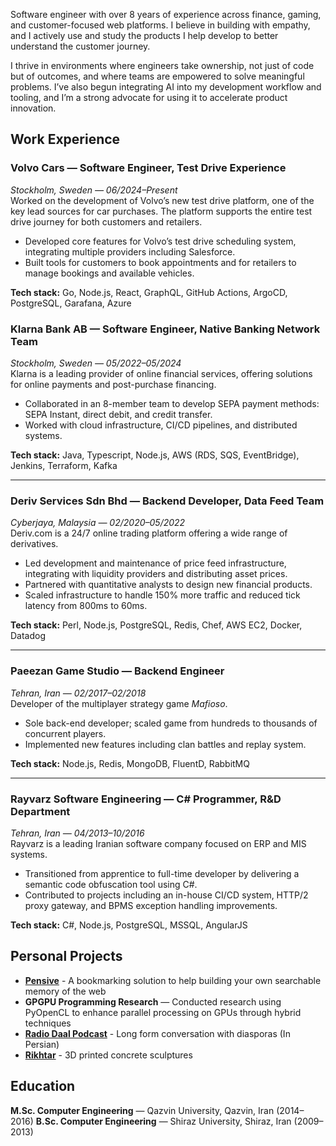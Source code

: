 
Software engineer with over 8 years of experience across finance, gaming, and customer-focused web platforms. I believe in building with empathy, and I actively use and study the products I help develop to better understand the customer journey.

I thrive in environments where engineers take ownership, not just of code but of outcomes, and where teams are empowered to solve meaningful problems. I’ve also begun integrating AI into my development workflow and tooling, and I’m a strong advocate for using it to accelerate product innovation.

## Work Experience

### Volvo Cars — Software Engineer, Test Drive Experience  
*Stockholm, Sweden — 06/2024–Present*  
Worked on the development of Volvo’s new test drive platform, one of the key lead sources for car purchases. The platform supports the entire test drive journey for both customers and retailers.  

- Developed core features for Volvo’s test drive scheduling system, integrating multiple providers including Salesforce.  
- Built tools for customers to book appointments and for retailers to manage bookings and available vehicles.  

**Tech stack:** Go, Node.js, React, GraphQL, GitHub Actions, ArgoCD, PostgreSQL, Garafana, Azure

### Klarna Bank AB — Software Engineer, Native Banking Network Team  
*Stockholm, Sweden — 05/2022–05/2024*  
Klarna is a leading provider of online financial services, offering solutions for online payments and post-purchase financing.  

- Collaborated in an 8-member team to develop SEPA payment methods: SEPA Instant, direct debit, and credit transfer.  
- Worked with cloud infrastructure, CI/CD pipelines, and distributed systems.

**Tech stack:** Java, Typescript, Node.js, AWS (RDS, SQS, EventBridge), Jenkins, Terraform, Kafka

---

### Deriv Services Sdn Bhd — Backend Developer, Data Feed Team  
*Cyberjaya, Malaysia — 02/2020–05/2022*  
Deriv.com is a 24/7 online trading platform offering a wide range of derivatives.  

- Led development and maintenance of price feed infrastructure, integrating with liquidity providers and distributing asset prices.  
- Partnered with quantitative analysts to design new financial products.  
- Scaled infrastructure to handle 150% more traffic and reduced tick latency from 800ms to 60ms.

**Tech stack:** Perl, Node.js, PostgreSQL, Redis, Chef, AWS EC2, Docker, Datadog

---

### Paeezan Game Studio — Backend Engineer  
*Tehran, Iran — 02/2017–02/2018*  
Developer of the multiplayer strategy game *Mafioso*.  

- Sole back-end developer; scaled game from hundreds to thousands of concurrent players.  
- Implemented new features including clan battles and replay system.

**Tech stack:** Node.js, Redis, MongoDB, FluentD, RabbitMQ

---

### Rayvarz Software Engineering — C# Programmer, R&D Department  
*Tehran, Iran — 04/2013–10/2016*  
Rayvarz is a leading Iranian software company focused on ERP and MIS systems.  

- Transitioned from apprentice to full-time developer by delivering a semantic code obfuscation tool using C#.  
- Contributed to projects including an in-house CI/CD system, HTTP/2 proxy gateway, and BPMS exception handling improvements.

**Tech stack:** C#, Node.js, PostgreSQL, MSSQL, AngularJS

## Personal Projects

- **[Pensive](https://getpensive.com/)** - A bookmarking solution to help building your own searchable memory of the web
- **GPGPU Programming Research** — Conducted research using PyOpenCL to enhance parallel processing on GPUs through hybrid techniques
- **[Radio Daal Podcast](https://radiodaal.ir/)** - Long form conversation with diasporas (In Persian)
- **[Rikhtar](https://rikhtaar.ir/)** - 3D printed concrete sculptures

## Education

**M.Sc. Computer Engineering** — Qazvin University, Qazvin, Iran (2014–2016)
**B.Sc. Computer Engineering** — Shiraz University, Shiraz, Iran (2009–2013)
